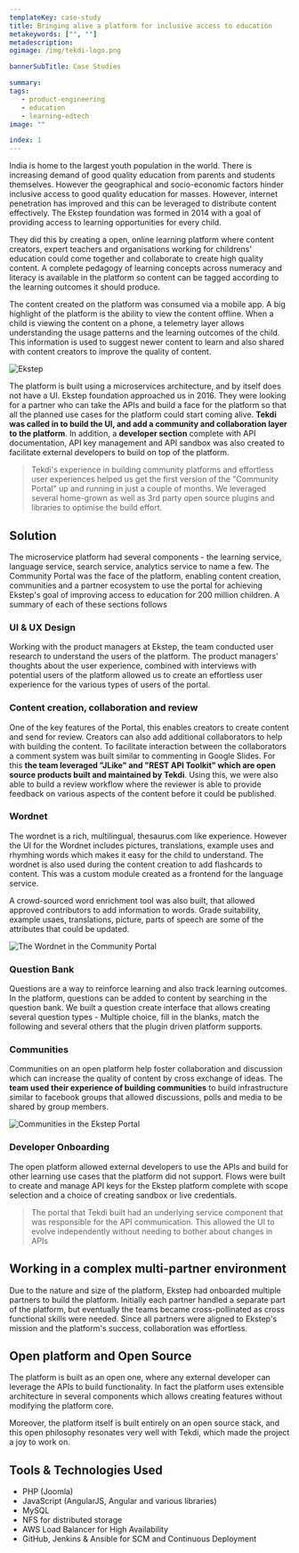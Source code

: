 ```yaml
---
templateKey: case-study
title: Bringing alive a platform for inclusive access to education
metakeywords: ["", ""]
metadescription: 
ogimage: /img/tekdi-logo.png

bannerSubTitle: Case Studies

summary: 
tags: 
   - product-engineering
   - education
   - learning-edtech
image: ""

index: 1
---
```


India is home to the largest youth population in the world. There is increasing demand of good quality education from parents and students themselves. However the geographical and socio-economic factors hinder inclusive access to good quality education for masses. However, internet penetration has improved and this can be leveraged to distribute content effectively. The Ekstep foundation was formed in 2014 with a goal of providing access to learning opportunities for every child.

They did this by creating a open, online learning platform where content creators, expert teachers and organisations working for childrens' education could come together and collaborate to create high quality content. A complete pedagogy of learning concepts across numeracy and literacy is available in the platform so content can be tagged according to the learning outcomes it should produce. 

The content created on the platform was consumed via a mobile app. A big highlight of the platform is the ability to view the content offline. When a child is viewing the content on a phone, a telemetry layer allows understanding the usage patterns and the learning outcomes of the child. This information is used to suggest newer content to learn and also shared with content creators to improve the quality of content.

![Ekstep](/img/case-studies/ekstep.jpg)

The platform is built using a microservices architecture, and by itself does not have a UI. Ekstep foundation approached us in 2016. They were looking for a partner who can take the APIs and build a face for the platform so that all the planned use cases for the platform could start coming alive. **Tekdi was called in to build the UI, and add a community and collaboration layer to the platform**. In addition, a **developer section** complete with API documentation, API key management and API sandbox was also created to facilitate external developers to build on top of the platform.

> Tekdi's experience in building community platforms and effortless user experiences helped us get the first version of the "Community Portal" up and running in just a couple of months. We leveraged several home-grown as well as 3rd party open source plugins and libraries to optimise the build effort.

## Solution
The microservice platform had several components - the learning service, language service, search service, analytics service to name a few. The Community Portal was the face of the platform, enabling content creation, communities and a partner ecosystem to use the portal for achieving Ekstep's goal of improving access to education for 200 million children. A summary of each of these sections follows

### UI & UX Design
Working with the product managers at Ekstep, the team conducted user research to understand the users of the platform. The product managers' thoughts about the user experience, combined with interviews with potential users of the platform allowed us to create an effortless user experience for the various types of users of the portal. 

### Content creation, collaboration and review
One of the key features of the Portal, this enables creators to create content and send for review. Creators can also add additional collaborators to help with building the content. To facilitate interaction between the collaborators a comment system was built similar to commenting in Google Slides. For this **the team leveraged "JLike" and "REST API Toolkit" which are open source products built and maintained by Tekdi**. Using this, we were also able to build a review workflow where the reviewer is able to provide feedback on various aspects of the content before it could be published.

### Wordnet
The wordnet is a rich, multilingual, thesaurus.com like experience. However the UI for the Wordnet includes pictures, translations, example uses and rhymhing words which makes it easy for the child to understand. The wordnet is also used during the content creation to add flashcards to content. This was a custom module created as a frontend for the language service.

A crowd-sourced word enrichment tool was also built, that allowed approved contributors to add information to words. Grade suitability, example usaes, translations, picture, parts of speech are some of the attributes that could be updated.

![The Wordnet in the Community Portal](/img/case-studies/ekstep-wordnet.png)

### Question Bank
Questions are a way to reinforce learning and also track learning outcomes. In the platform, questions can be added to content by searching in the question bank. We built a question create interface that allows creating several question types - Multiple choice, fill in the blanks, match the following and several others that the plugin driven platform supports. 

### Communities
Communities on an open platform help foster collaboration and discussion which can increase the quality of content by cross exchange of ideas. The **team used their experience of building communities** to build infrastructure similar to facebook groups that allowed discussions, polls and media to be shared by group members. 

![Communities in the Ekstep Portal](/img/case-studies/ekstep-groups.png)

### Developer Onboarding
The open platform allowed external developers to use the APIs and build for other learning use cases that the platform did not support. Flows were built to create and manage API keys for the Ekstep platform complete with scope selection and a choice of creating sandbox or live credentials. 

> The portal that Tekdi built had an underlying service component that was responsible for the API communication. This allowed the UI to evolve independently without needing to bother about changes in APIs

## Working in a complex multi-partner environment
Due to the nature and size of the platform, Ekstep had onboarded multiple partners to build the platform. Initially each partner handled a separate part of the platform, but eventually the teams became cross-pollinated as cross functional skills were needed. Since all partners were aligned to Ekstep's mission and the platform's success, collaboration was effortless.

## Open platform and Open Source
The platform is built as an open one, where any external developer can leverage the APIs to build functionality. In fact the platform uses extensible architecture in several components which allows creating features without modifying the platform core. 

Moreover, the platform itself is built entirely on an open source stack, and this open philosophy resonates very well with Tekdi, which made the project a joy to work on.

## Tools & Technologies Used
- PHP (Joomla)
- JavaScript (AngularJS, Angular and various libraries)
- MySQL
- NFS for distributed storage
- AWS Load Balancer for High Availability
- GitHub, Jenkins & Ansible for SCM and Continuous Deployment
